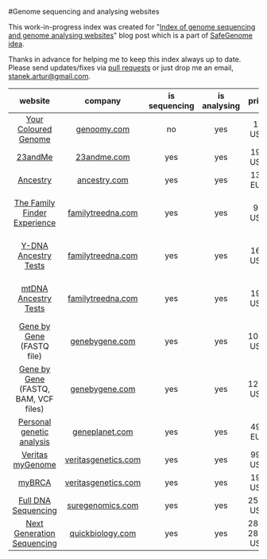 #Genome sequencing and analysing websites

This work-in-progress index was created for "[Index of genome sequencing and genome analysing websites](http://scalaakka.blogspot.com/2016/05/index-of-genome-sequencing-and-genome.html)" blog post which is a part of [SafeGenome idea](http://scalaakka.blogspot.com/search/label/SafeGenome).

Thanks in advance for helping me to keep this index always up to date. Please send updates/fixes via [pull requests](https://help.github.com/articles/using-pull-requests/) or just drop me an email, [stanek.artur@gmail.com](mailto:stanek.artur@gmail.com).

| website | company | is sequencing | is analysing | price | additional info |
| :---: | :---: | :---: | :---: | :---: | :---: |
| [Your Coloured Genome](https://genoomy.com/navbar/howitworks/) | [genoomy.com](http://www.genoomy.com) | no | yes | 19 USD | |
| [23andMe](https://www.23andme.com/) | [23andme.com](http://www.23andme.com) | yes | yes | 199 USD | |
| [Ancestry](http://dna.ancestry.com/) | [ancestry.com](http://www.ancestry.com) | yes | yes | 135 EUR | |
| [The  Family Finder Experience](https://www.familytreedna.com/family-finder-compare.aspx) | [familytreedna.com](http://www.familytreedna.com) | yes | yes | 99 USD | more of their products [here](https://www.familytreedna.com/products.aspx?ty=1335&utm_source=learningcenter&utm_medium=banner&utm_term=ff-mtfull&utm_campaign=mtfull#/SelectAProduct) |
| [Y-DNA Ancestry Tests](https://www.familytreedna.com/y-dna-compare.aspx) | [familytreedna.com](http://www.familytreedna.com) | yes | yes | 169 USD | more of their products [here](https://www.familytreedna.com/products.aspx?ty=1335&utm_source=learningcenter&utm_medium=banner&utm_term=ff-mtfull&utm_campaign=mtfull#/SelectAProduct) |
| [mtDNA Ancestry Tests](https://www.familytreedna.com/mt-dna-compare.aspx) | [familytreedna.com](http://www.familytreedna.com) | yes | yes | 199 USD | more of their products [here](https://www.familytreedna.com/products.aspx?ty=1335&utm_source=learningcenter&utm_medium=banner&utm_term=ff-mtfull&utm_campaign=mtfull#/SelectAProduct) |
| [Gene by Gene](https://www.genebygene.com) (FASTQ file) | [genebygene.com](http://www.genebygene.com) | yes | yes | 1095 USD | more of their products [here](https://www.genebygene.com/pages/research?goto=exome-sequencing) |
| [Gene by Gene](https://www.genebygene.com) (FASTQ, BAM, VCF files) | [genebygene.com](http://www.genebygene.com) | yes | yes | 1295 USD | more of their products [here](https://www.genebygene.com/pages/research?goto=exome-sequencing) |
| [Personal genetic analysis](http://www.geneplanet.com/personal-genetic-analysis.html) | [geneplanet.com](http://www.geneplanet.com) | yes | yes | 499 EUR | |
| [Veritas myGenome](https://www.veritasgenetics.com/mygenome#sec-2) | [veritasgenetics.com](http://www.veritasgenetics.com) | yes | yes | 999 USD | |
| [myBRCA](https://www.veritasgenetics.com/mybrca#sec-1) | [veritasgenetics.com](http://www.veritasgenetics.com) | yes | yes | 199 USD | |
| [Full DNA Sequencing](http://www.suregenomics.com/contact/pre-register/) | [suregenomics.com](http://www.suregenomics.com) | yes | yes | 2500 USD | |
| [Next Generation Sequencing](http://www.quickbiology.com/ngs-services/quick-discovery) | [quickbiology.com](http://www.quickbiology.com) | yes | yes | 280-2850 USD | |
